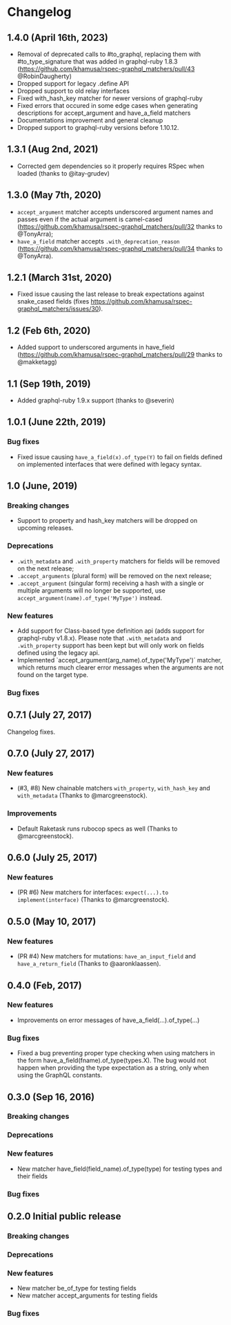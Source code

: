 # Changelog

## 1.4.0 (April 16th, 2023)

-   Removal of deprecated calls to #to_graphql, replacing them with #to_type_signature that was added in graphql-ruby 1.8.3 (https://github.com/khamusa/rspec-graphql_matchers/pull/43 @RobinDaugherty)
-   Dropped support for legacy .define API
-   Dropped support to old relay interfaces
-   Fixed with_hash_key matcher for newer versions of graphql-ruby
-   Fixed errors that occured in some edge cases when generating descriptions for accept_argument and have_a_field matchers
-   Documentations improvement and general cleanup
-   Dropped support to graphql-ruby versions before 1.10.12.

## 1.3.1 (Aug 2nd, 2021)

-   Corrected gem dependencies so it properly requires RSpec when loaded (thanks to @itay-grudev)

## 1.3.0 (May 7th, 2020)

-   `accept_argument` matcher accepts underscored argument names and passes even if the actual argument is camel-cased (https://github.com/khamusa/rspec-graphql_matchers/pull/32 thanks to @TonyArra);
-   `have_a_field` matcher accepts `.with_deprecation_reason` (https://github.com/khamusa/rspec-graphql_matchers/pull/34 thanks to @TonyArra).

## 1.2.1 (March 31st, 2020)

-   Fixed issue causing the last release to break expectations against snake_cased fields (fixes https://github.com/khamusa/rspec-graphql_matchers/issues/30).

## 1.2 (Feb 6th, 2020)

-   Added support to underscored arguments in have_field (https://github.com/khamusa/rspec-graphql_matchers/pull/29 thanks to @makketagg)

## 1.1 (Sep 19th, 2019)

-   Added graphql-ruby 1.9.x support (thanks to @severin)

## 1.0.1 (June 22th, 2019)

### Bug fixes

-   Fixed issue causing `have_a_field(x).of_type(Y)` to fail on fields defined on implemented interfaces that were defined with legacy syntax.

## 1.0 (June, 2019)

### Breaking changes

-   Support to property and hash_key matchers will be dropped on upcoming releases.

### Deprecations

-   `.with_metadata` and `.with_property` matchers for fields will be removed on the next release;
-   `.accept_arguments` (plural form) will be removed on the next release;
-   `.accept_argument` (singular form) receiving a hash with a single or multiple arguments will no longer be supported, use `accept_argument(name).of_type('MyType')` instead.

### New features

-   Add support for Class-based type definition api (adds support for graphql-ruby v1.8.x). Please note that `.with_metadata` and `.with_property` support has been kept but will only work on fields defined using the legacy api.
-   Implemented `accept_argument(arg_name).of_type('MyType')´ matcher, which returns much clearer error messages when the arguments are not found on the target type.

### Bug fixes

## 0.7.1 (July 27, 2017)

Changelog fixes.

## 0.7.0 (July 27, 2017)

### New features

-   (#3, #8) New chainable matchers `with_property`, `with_hash_key` and `with_metadata` (Thanks to @marcgreenstock).

### Improvements

-   Default Raketask runs rubocop specs as well (Thanks to @marcgreenstock).

## 0.6.0 (July 25, 2017)

### New features

-   (PR #6) New matchers for interfaces: `expect(...).to implement(interface)` (Thanks to @marcgreenstock).

## 0.5.0 (May 10, 2017)

### New features

-   (PR #4) New matchers for mutations: `have_an_input_field` and `have_a_return_field` (Thanks to @aaronklaassen).

## 0.4.0 (Feb, 2017)

### New features

-   Improvements on error messages of have_a_field(...).of_type(...)

### Bug fixes

-   Fixed a bug preventing proper type checking when using matchers in the form have_a_field(fname).of_type(types.X). The bug would not happen when providing the type expectation as a string, only when using the GraphQL constants.

## 0.3.0 (Sep 16, 2016)

### Breaking changes

### Deprecations

### New features

-   New matcher have_field(field_name).of_type(type) for testing types and their fields

### Bug fixes

## 0.2.0 Initial public release

### Breaking changes

### Deprecations

### New features

-   New matcher be_of_type for testing fields
-   New matcher accept_arguments for testing fields

### Bug fixes
